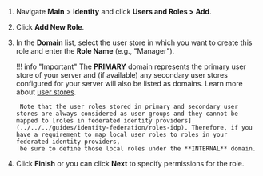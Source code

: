 
1. Navigate **Main** > **Identity** and click **Users and Roles > Add**. 

2. Click **Add New Role**.

3. In the **Domain** list, select the user store in which you want to create this role and enter the **Role Name** (e.g., "Manager").

    !!! info "Important"
        The **PRIMARY** domain represents the primary user store of your server and (if available) any secondary user stores configured for your server will also be listed as domains. Learn more about [user stores](../../../deploy/configure-user-stores).

        Note that the user roles stored in primary and secondary user stores are always considered as user groups and they cannot be mapped to [roles in federated identity providers](../../../guides/identity-federation/roles-idp). Therefore, if you have a requirement to map local user roles to roles in your federated identity providers, 
        be sure to define those local roles under the **INTERNAL** domain.

4. Click **Finish** or you can click **Next** to specify permissions for the role.